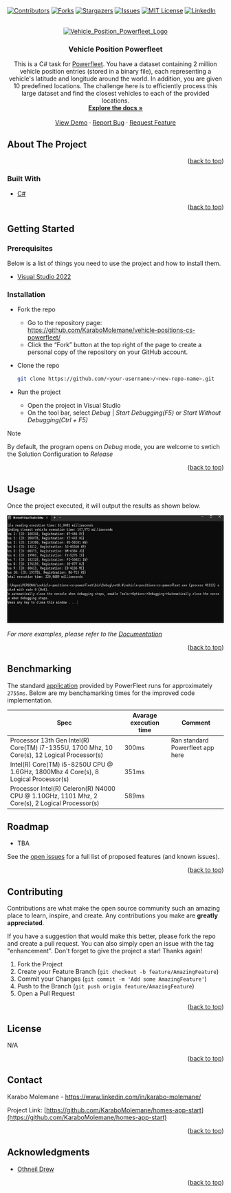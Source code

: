 <!-- Improved compatibility of back to top link: See: https://github.com/othneildrew/Best-README-Template/pull/73 -->

<a name="readme-top"></a>

[![Contributors][contributors-shield]][contributors-url]
[![Forks][forks-shield]][forks-url]
[![Stargazers][stars-shield]][stars-url]
[![Issues][issues-shield]][issues-url]
[![MIT License][license-shield]][license-url]
[![LinkedIn][linkedin-shield]][linkedin-url]

<!-- PROJECT LOGO *not sure if I can use the actuial logo in my project for legal reasons-->
<br />
<div align="center">
  <a href="https://github.com/KaraboMolemane/homes-app-start">
    <img src="" alt="Vehicle_Position_Powerfleet_Logo" width="80" height="80">
  </a>

<h3 align="center">Vehicle Position Powerfleet</h3>
  <p align="center">
    This is a C# task for <a href="https://[angular.dev/tutorials/first-app">Powerfleet</a>. You have a dataset containing 2 million vehicle position entries (stored in a binary file), each representing a vehicle's latitude and longitude around the world. In addition, you are given 10 predefined locations. The challenge here is to efficiently process this large dataset and find the closest vehicles to each of the provided locations.  
    <br />  
    <a href="https://github.com/KaraboMolemane/homes-app-start"><strong>Explore the docs »</strong></a>
    <br />
    <br />
    <a href="https://github.com/KaraboMolemane/homes-app-start">View Demo</a>
    ·
    <a href="https://github.com/KaraboMolemane/homes-app-start/issues">Report Bug</a>
    ·
    <a href="https://github.com/KaraboMolemane/homes-app-start/issues">Request Feature</a>
  </p>
</div>

<!-- ABOUT THE PROJECT -->

## About The Project

<p align="right">(<a href="#readme-top">back to top</a>)</p>

### Built With

- [C#](https://learn.microsoft.com/en-us/dotnet/csharp/tour-of-csharp/)

<p align="right">(<a href="#readme-top">back to top</a>)</p>

<!-- GETTING STARTED -->

## Getting Started

### Prerequisites

Below is a list of things you need to use the project and how to install them.

- [Visual Studio 2022](https://visualstudio.microsoft.com/vs/)


### Installation

- Fork the repo
  - Go to the repository page: https://github.com/KaraboMolemane/vehicle-positions-cs-powerfleet/
  - Click the “Fork” button at the top right of the page to create a personal copy of the repository on your GitHub account.
- Clone the repo

  ```sh
  git clone https://github.com/<your-username>/<new-repo-name>.git

  ```

- Run the project
  - Open the project in Visual Studio
  - On the tool bar, select *Debug* |  *Start Debugging(F5)* or *Start Without Debugging(Ctrl + F5)*
  
> [!NOTE]
> By default, the program opens on *Debug* mode, you are welcome to swtich the Solution Configuration to *Release* 

<p align="right">(<a href="#readme-top">back to top</a>)</p>

<!-- USAGE EXAMPLES -->

## Usage

Once the project executed, it will output the results as shown below.

<div align="center">
    <img src="Images/Results.png" alt="Results" width="650" height="250" >
</div>

_For more examples, please refer to the [Documentation](https://example.com)_

<p align="right">(<a href="#readme-top">back to top</a>)</p>

<!-- BENCHMARKING -->

## Benchmarking

The standard [application](https://github.com/MiXTelematics/Recruitment/blob/master/VehiclePositions/VehiclePositions_Benchmark_Application%20(C%23).zip)  provided by PowerFleet runs for approximately `2755ms`. Below are my benchamarking times for the improved code implementation. 

| Spec | Avarage execution time | Comment |
|----------|----------|----------|
| Processor	13th Gen Intel(R) Core(TM) i7-1355U, 1700 Mhz, 10 Core(s), 12 Logical Processor(s) | 300ms | Ran standard Powerfleet app here |
| Intel(R) Core(TM) i5-8250U CPU @ 1.6GHz, 1800Mhz 4 Core(s), 8 Logical Processor(s) | 351ms |  |
| Processor	Intel(R) Celeron(R) N4000 CPU @ 1.10GHz, 1101 Mhz, 2 Core(s), 2 Logical Processor(s) | 589ms |  |

<!-- ROADMAP -->

## Roadmap

- TBA
  



See the [open issues](https://github.com/KaraboMolemane/vehicle-positions-powerfleet/issues) for a full list of proposed features (and known issues).

<p align="right">(<a href="#readme-top">back to top</a>)</p>

<!-- CONTRIBUTING -->

## Contributing

Contributions are what make the open source community such an amazing place to learn, inspire, and create. Any contributions you make are **greatly appreciated**.

If you have a suggestion that would make this better, please fork the repo and create a pull request. You can also simply open an issue with the tag "enhancement".
Don't forget to give the project a star! Thanks again!

1. Fork the Project
2. Create your Feature Branch (`git checkout -b feature/AmazingFeature`)
3. Commit your Changes (`git commit -m 'Add some AmazingFeature'`)
4. Push to the Branch (`git push origin feature/AmazingFeature`)
5. Open a Pull Request

<p align="right">(<a href="#readme-top">back to top</a>)</p>

<!-- LICENSE -->

## License

N/A

<p align="right">(<a href="#readme-top">back to top</a>)</p>

<!-- CONTACT -->

## Contact

Karabo Molemane - https://www.linkedin.com/in/karabo-molemane/

Project Link: [https://github.com/KaraboMolemane/homes-app-start](https://github.com/KaraboMolemane/homes-app-start)

<p align="right">(<a href="#readme-top">back to top</a>)</p>

<!-- ACKNOWLEDGMENTS -->

## Acknowledgments

- [Othneil Drew](https://github.com/othneildrew/Best-README-Template)

<p align="right">(<a href="#readme-top">back to top</a>)</p>

<!-- MARKDOWN LINKS & IMAGES -->
<!-- https://www.markdownguide.org/basic-syntax/#reference-style-links -->

[contributors-shield]: https://img.shields.io/github/contributors/KaraboMolemane/authentication-manager.svg?style=for-the-badge
[contributors-url]: https://github.com/KaraboMolemane/maintenance-management/graphs/contributors
[forks-shield]: https://img.shields.io/github/forks/KaraboMolemane/authentication-manager.svg?style=for-the-badge
[forks-url]: https://github.com/KaraboMolemane/maintenance-management/network/members
[stars-shield]: https://img.shields.io/github/stars/KaraboMolemane/authentication-manager.svg?style=for-the-badge
[stars-url]: https://github.com/KaraboMolemane/maintenance-management/stargazers
[issues-shield]: https://img.shields.io/github/issues/KaraboMolemane/authentication-manager.svg?style=for-the-badge
[issues-url]: https://github.com/KaraboMolemane/maintenance-management/issues
[license-shield]: https://img.shields.io/github/license/KaraboMolemane/authentication-manager.svg?style=for-the-badge
[license-url]: https://github.com/KaraboMolemane/maintenance-management/blob/master/LICENSE.txt
[linkedin-shield]: https://img.shields.io/badge/-LinkedIn-black.svg?style=for-the-badge&logo=linkedin&colorB=555
[linkedin-url]: https://www.linkedin.com/in/karabo-molemane/
[product-screenshot]: images/screenshot.png
[Next.js]: https://img.shields.io/badge/next.js-000000?style=for-the-badge&logo=nextdotjs&logoColor=white
[Next-url]: https://nextjs.org/
[React.js]: https://img.shields.io/badge/React-20232A?style=for-the-badge&logo=react&logoColor=61DAFB
[React-url]: https://reactjs.org/
[Vue.js]: https://img.shields.io/badge/Vue.js-35495E?style=for-the-badge&logo=vuedotjs&logoColor=4FC08D
[Vue-url]: https://vuejs.org/
[Angular.io]: https://img.shields.io/badge/Angular-DD0031?style=for-the-badge&logo=angular&logoColor=white
[Angular-url]: https://angular.io/
[Svelte.dev]: https://img.shields.io/badge/Svelte-4A4A55?style=for-the-badge&logo=svelte&logoColor=FF3E00
[Svelte-url]: https://svelte.dev/
[Laravel.com]: https://img.shields.io/badge/Laravel-FF2D20?style=for-the-badge&logo=laravel&logoColor=white
[Laravel-url]: https://laravel.com
[Bootstrap.com]: https://img.shields.io/badge/Bootstrap-563D7C?style=for-the-badge&logo=bootstrap&logoColor=white
[Bootstrap-url]: https://getbootstrap.com
[JQuery.com]: https://img.shields.io/badge/jQuery-0769AD?style=for-the-badge&logo=jquery&logoColor=white
[JQuery-url]: https://jquery.com
[expressjs.com]: https://img.shields.io/badge/Express-999D7C?style=for-the-badge&logo=express&logoColor=white
[Express-url]: https://expressjs.com
[js.devexpress.com]: https://img.shields.io/badge/DevExpress-1999AD?style=for-the-badge&logo=devexpress&logoColor=white
[devexpress-url]: https://js.devexpress.com